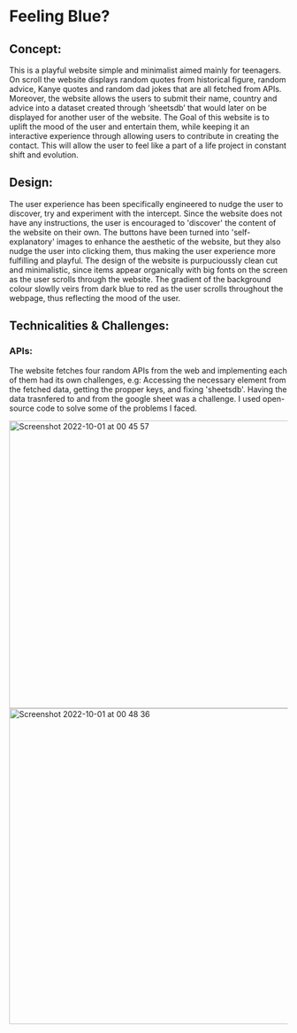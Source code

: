 # Feeling Blue?

## Concept:
This is a playful website simple and minimalist aimed mainly for teenagers. On scroll the website displays random quotes from historical figure, 
random advice, Kanye quotes and random dad jokes that are all fetched from APIs. Moreover, the website allows the users to submit their name, country 
and advice into a dataset created through ‘sheetsdb’ that would later on be displayed for another user of the website.
The Goal of this website is to uplift the mood of the user and entertain them, while keeping it an interactive experience through allowing users to 
contribute in creating the contact. This will allow the user to feel like a part of a life project in constant shift and evolution.

## Design:
The user experience has been specifically engineered to nudge the user to discover, try and experiment with the intercept. Since the website does not have any instructions, the user is encouraged to 'discover' the content of the website on their own. The buttons have been turned into 'self-explanatory' images to enhance the aesthetic of the website, but they also nudge the user into clicking them, thus making the user experience more fulfilling and playful.
The design of the website is purpucioussly clean cut and minimalistic, since items appear organically with big fonts on the screen as the user scrolls through the website. The gradient of the background colour slowlly veirs from dark blue to red as the user scrolls throughout the webpage, thus reflecting 
the mood of the user. 

## Technicalities & Challenges:
### APIs:
The website fetches four random APIs from the web and implementing each of them had its own challenges, e.g: Accessing the necessary element from the 
fetched data, getting the propper keys, and fixing 'sheetsdb'. Having the data trasnfered to and from the google sheet was a challenge. I used open-source code to solve some of the problems I faced.

<img width="520" alt="Screenshot 2022-10-01 at 00 45 57" src="https://user-images.githubusercontent.com/112507667/193353756-c5b96ab0-6d7c-4f61-a085-0c918cd5a9dd.png"> <img width="571" alt="Screenshot 2022-10-01 at 00 48 36" src="https://user-images.githubusercontent.com/112507667/193353964-c8bcfe75-b55e-4846-a143-133883dd9fd0.png">





